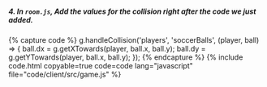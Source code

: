 ##### 4. In `room.js`, Add the values for the collision right after the code we just added.

{% capture code %}
	g.handleCollision('players', 'soccerBalls', (player, ball) => {
		ball.dx = g.getXTowards(player, ball.x, ball.y);
		ball.dy = g.getYTowards(player, ball.x, ball.y);
	});
{% endcapture %}
{% include code.html copyable=true code=code lang="javascript" file="code/client/src/game.js" %}
